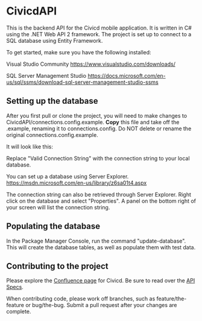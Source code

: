 # CivicdAPI

This is the backend API for the Civicd mobile application. It is written in C# using the .NET Web API 2 framework. The project is set up to connect to a SQL database using Entity Framework. 

To get started, make sure you have the following installed:

Visual Studio Community
https://www.visualstudio.com/downloads/

SQL Server Management Studio
https://docs.microsoft.com/en-us/sql/ssms/download-sql-server-management-studio-ssms

## Setting up the database

After you first pull or clone the project, you will need to make changes to CivicdAPI/connections.config.example. 
**Copy** this file and take off the .example, renaming it to connections.config. Do NOT delete or rename the original connections.config.example.

It will look like this:
<connectionStrings>
  <add name="DefaultConnection"
       providerName="System.Data.SqlClient"
       connectionString="Valid Connection String;" />
</connectionStrings>

Replace "Valid Connection String" with the connection string to your local database. 

You can set up a database using Server Explorer. 
https://msdn.microsoft.com/en-us/library/z6sa01t4.aspx

The connection string can also be retrieved through Server Explorer. Right click on the database and select "Properties". A panel on the bottom right of your screen will list the connection string. 

## Populating the database

In the Package Manager Console, run the command "update-database". This will create the database tables, as well as populate them with test data. 

## Contributing to the project

Please explore the <a href="https://codeforcharlotte.atlassian.net/wiki/spaces/MVOTE/pages">Confluence page</a> for Civicd. Be sure to read over the <a href="https://codeforcharlotte.atlassian.net/wiki/spaces/MVOTE/pages/53837825/API+Specs">API Specs</a>.

When contributing code, please work off branches, such as feature/the-feature or bug/the-bug. Submit a pull request after your changes are complete.
